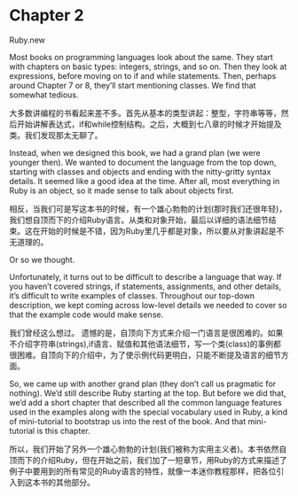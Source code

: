 Chapter 2
======
Ruby.new

Most books on programming languages look about the same. They start with chapters on basic types: integers, strings, and so on. Then they look at expressions, before moving on to ​if​ and ​while​ statements. Then, perhaps around Chapter 7 or 8, they’ll start mentioning classes. We find that somewhat tedious.

大多数讲编程的书看起来差不多。首先从基本的类型讲起：整型，字符串等等，然后开始讲解表达式，if和while控制结构。之后，大概到七八章的时候才开始提及类。我们发现那太无聊了。

Instead, when we designed this book, we had a grand plan (we were younger then). We wanted to document the language from the top down, starting with classes and objects and ending with the nitty-gritty syntax details. It seemed like a good idea at the time. After all, most everything in Ruby is an object, so it made sense to talk about objects first.

相反，当我们可是写这本书的时候，有一个雄心勃勃的计划(那时我们还很年轻)，我们想自顶而下的介绍Ruby语言。从类和对象开始，最后以详细的语法细节结束。这在开始的时候是不错，因为Ruby里几乎都是对象，所以要从对象讲起是不无道理的。

Or so we thought.

Unfortunately, it turns out to be difficult to describe a language that way. If you haven’t covered strings, ​if​ statements, assignments, and other details, it’s difficult to write examples of classes. Throughout our top-down description, we kept coming across low-level details we needed to cover so that the example code would make sense.

我们曾经这么想过。
遗憾的是，自顶向下方式来介绍一门语言是很困难的。如果不介绍字符串(strings),if语言、赋值和其他语法细节，写一个类(class)的事例都很困难。自顶向下的介绍中，为了使示例代码更明白，只能不断提及语言的细节方面。

So, we came up with another grand plan (they don’t call us pragmatic for nothing). We’d still describe Ruby starting at the top. But before we did that, we’d add a short chapter that described all the common language features used in the examples along with the special vocabulary used in Ruby, a kind of mini-tutorial to bootstrap us into the rest of the book. And that mini-tutorial is this chapter.

所以，我们开始了另外一个雄心勃勃的计划(我们被称为实用主义者)。本书依然自顶而下的介绍Ruby，但在开始之前，我们加了一短章节，用Ruby的方式来描述了例子中要用到的所有常见的Ruby语言的特性，就像一本迷你教程那样，把各位引入到这本书的其他部分。

